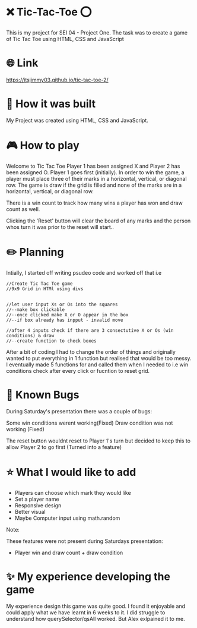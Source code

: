 # :x: Tic-Tac-Toe :o:

This is my project for SEI 04 - Project One. The task was to create a game of Tic Tac Toe using HTML, CSS and JavaScript


# :globe_with_meridians: Link

https://itsjimmy03.github.io/tic-tac-toe-2/


# :hammer: How it was built 

My Project was created using HTML, CSS and JavaScript.


# :video_game: How to play

Welcome to Tic Tac Toe
Player 1 has been assigned X and Player 2 has been assigned O. Player 1 goes first (initially). In order to win the game, a player must place three of their marks in a horizontal, vertical, or diagonal row. The game is draw if the grid is filled and none of the marks are in a horizontal, vertical, or diagonal row.

There is a win count to track how many wins a player has won and draw count as well.

Clicking the 'Reset' button will clear the board of any marks and the person whos turn it was prior to the reset will start..


# :pencil2: Planning

Intially, I started off writing psudeo code and worked off that i.e 

```
//Create Tic Tac Toe game
//9x9 Grid in HTMl using divs


//let user input Xs or Os into the squares
//--make box clickable
//--once clicked make X or O appear in the box
//--if box already has inpput - invalid move

//after 4 inputs check if there are 3 consectutive X or Os (win conditions) & draw
//--create function to check boxes
```

After a bit of coding I had to change the order of things and originally wanted to put everything in 1 function but realised that would be too messy. I eventually made 5 functions for and called them when I needed to i.e win conditions check after every click or fucntion to reset grid.


# :bug: Known Bugs
During Saturday's presentation there was a couple of bugs:

Some win conditions werent working(Fixed)
Draw condition was not working (Fixed)

The reset button wouldnt reset to Player 1's turn but decided to keep this to allow Player 2 to go first (Turned into a feature)


# :star: What I would like to add

- Players can choose which mark they would like
- Set a player name
- Responsive design
- Better visual
- Maybe Computer input using math.random

Note: 

These features were not present during Saturdays presentation:

- Player win and draw count + draw condition


#  :sparkles: My experience developing the game

My experience design this game was quite good. I found it enjoyable and could apply what we have learnt in 6 weeks to it. I did struggle to understand how querySelector/qsAll worked. But Alex exlpained it to me.
